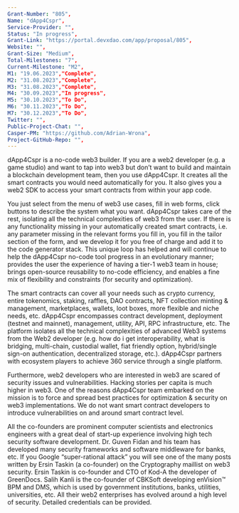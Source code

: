 ```yaml
---
Grant-Number: "805",
Name: "dApp4Cspr",
Service-Provider: "",
Status: "In progress",
Grant-Link: "https://portal.devxdao.com/app/proposal/805",
Website: "",
Grant-Size: "Medium",
Total-Milestones: "7",
Current-Milestone: "M2",
M1: "19.06.2023","Complete",
M2: "31.08.2023","Complete",
M3: "31.08.2023","Complete",
M4: "30.09.2023","In progress",
M5: "30.10.2023","To Do",
M6: "30.11.2023","To Do",
M7: "30.12.2023","To Do",
Twitter: "",
Public-Project-Chat: "",
Casper-PM: "https://github.com/Adrian-Wrona",
Project-GitHub-Repo: "",
---
```

<!--lang:en--> 
dApp4Cspr is a no-code web3 builder. If you are a web2 developer (e.g. a game studio) and want to tap into web3 but don’t want to build and maintain a blockchain development team, then you use dApp4Cspr. It creates all the smart contracts you would need automatically for you. It also gives you a web2 SDK to access your smart contracts from within your app code. 

You just select from the menu of web3 use cases, fill in web forms, click buttons to describe the system what you want. dApp4Cspr takes care of the rest, isolating all the technical complexities of web3 from the user. If there is any functionality missing in your automatically created smart contracts, i.e. any parameter missing in the relevant forms you fill in, you fill in the tailor section of the form, and we develop it for you free of charge and add it to the code generator stack. This unique loop has helped and will continue to help the dApp4Cspr no-code tool progress in an evolutionary manner; provides the user the experience of having a tier-1 web3 team in house; brings open-source reusability to no-code efficiency, and enables a fine mix of flexibility and constraints (for security and optimization). 

The smart contracts can cover all your needs such as crypto currency, entire tokenomics, staking, raffles, DAO contracts, NFT collection minting & management, marketplaces, wallets, loot boxes, more flexible and niche needs, etc. dApp4Cspr encompasses contract development, deployment (testnet and mainnet), management, utility, API, RPC infrastructure, etc. The platform isolates all the technical complexities of advanced Web3 systems from the Web2 developer (e.g. how do i get interoperability, what is bridging, multi-chain, custodial wallet, fiat friendly option, hybrid/single sign-on authentication, decentralized storage, etc.). dApp4Cspr partners with ecosystem players to achieve 360 service through a single platform. 

Furthermore, web2 developers who are interested in web3 are scared of security issues and vulnerabilities. Hacking stories per capita is much higher in web3. One of the reasons dApp4Cspr team embarked on the mission is to force and spread best practices for optimization & security on web3 implementations. We do not want smart contract developers to introduce vulnerabilities on and around smart contract level. 

All the co-founders are prominent computer scientists and electronics engineers with a great deal of start-up experience involving high tech security software development. Dr. Guven Fidan and his team has developed many security frameworks and software middleware for banks, etc. If you Google “super-rational attack” you will see one of the many posts written by Ersin Taskin (a co-founder) on the Cryptography maillist on web3 security. Ersin Taskin is co-founder and CTO of Kod-A the developer of GreenDocs. Salih Kanli is the co-founder of CBKSoft developing enVision™ BPM and DMS, which is used by government institutions, banks, utilities, universities, etc. All their web2 enterprises has evolved around a high level of security. Detailed credentials can be provided.
<!--lang:es--] 
dApp4Cspr es un constructor web3 sin código. Si es un desarrollador de web2 (por ejemplo, un estudio de juegos) y desea acceder a web3 pero no quiere crear y mantener un equipo de desarrollo de blockchain, entonces use dApp4Cspr. Crea todos los contratos inteligentes que necesitaría automáticamente para usted. También le brinda un SDK web2 para acceder a sus contratos inteligentes desde el código de su aplicación. 

Simplemente seleccione del menú de casos de uso de web3, complete formularios web, haga clic en los botones para describir el sistema que desea. dApp4Cspr se encarga del resto, aislando todas las complejidades técnicas de web3 del usuario. Si falta alguna funcionalidad en sus contratos inteligentes creados automáticamente, es decir, falta cualquier parámetro en los formularios relevantes que complete, complete la sección personalizada del formulario, y lo desarrollamos para usted de forma gratuita y lo agregamos al código. pila generadora. Este bucle único ha ayudado y seguirá ayudando a que la herramienta sin código de dApp4Cspr progrese de manera evolutiva; proporciona al usuario la experiencia de tener un equipo web3 de nivel 1 en casa; lleva la reutilización de código abierto a la eficiencia sin código y permite una combinación fina de flexibilidad y restricciones (para seguridad y optimización). 

Los contratos inteligentes pueden cubrir todas sus necesidades, como moneda criptográfica, tokenómica completa, replanteo, rifas, contratos DAO, acuñación y gestión de colecciones NFT, mercados, billeteras, cajas de botín, necesidades más flexibles y de nicho, etc. dApp4Cspr abarca el desarrollo de contratos, implementación (red de prueba y red principal), administración, utilidad, API, infraestructura RPC, etc. La plataforma aísla todas las complejidades técnicas de los sistemas Web3 avanzados del desarrollador de Web2 (por ejemplo, ¿cómo obtengo interoperabilidad, qué es puente, cadena múltiple, billetera de custodia? , opción compatible con fiat, autenticación de inicio de sesión único/híbrido, almacenamiento descentralizado, etc.). dApp4Cspr se asocia con jugadores del ecosistema para lograr un servicio 360 a través de una única plataforma. Además, los desarrolladores de web2 que están interesados ​​en web3 temen los problemas de seguridad y las vulnerabilidades. Las historias de piratería per cápita son mucho más altas en web3. Una de las razones por las que el equipo de dApp4Cspr se embarcó en la misión es forzar y difundir las mejores prácticas para la optimización y la seguridad en las implementaciones de web3. No queremos que los desarrolladores de contratos inteligentes introduzcan vulnerabilidades en y alrededor del nivel de contrato inteligente. 

Todos los cofundadores son científicos informáticos e ingenieros electrónicos destacados con una gran experiencia en empresas emergentes relacionadas con el desarrollo de software de seguridad de alta tecnología. El Dr. Guven Fidan y su equipo han desarrollado muchos marcos de seguridad y middleware de software para bancos, etc. Si busca en Google "ataque superracional", verá una de las muchas publicaciones escritas por Ersin Taskin (cofundador) en Cryptography. lista de correo sobre seguridad web3. Ersin Taskin es cofundador y CTO de Kod-A, el desarrollador de GreenDocs. Salih Kanli es el cofundador de CBKSoft que desarrolla enVision™ BPM y DMS, que utilizan instituciones gubernamentales, bancos, empresas de servicios públicos, universidades, etc. Todas sus empresas web2 han evolucionado en torno a un alto nivel de seguridad. Se pueden proporcionar credenciales detalladas.
<!--lang:de--] 
dApp4Cspr ist ein No-Code-Web3-Builder. Wenn Sie ein Web2-Entwickler sind (z. B. ein Spielestudio) und auf Web3 zugreifen möchten, aber kein Blockchain-Entwicklungsteam aufbauen und unterhalten möchten, dann verwenden Sie dApp4Cspr. Es erstellt automatisch alle Smart Contracts, die Sie benötigen. Außerdem erhalten Sie ein web2 SDK, mit dem Sie über Ihren App-Code auf Ihre Smart Contracts zugreifen können. 

Sie wählen einfach aus dem Menü der Web3-Anwendungsfälle aus, füllen Webformulare aus und klicken auf Schaltflächen, um das gewünschte System zu beschreiben. dApp4Cspr kümmert sich um den Rest und isoliert alle technischen Komplexitäten von web3 vom Benutzer. Wenn in Ihren automatisch erstellten Smart Contracts eine Funktionalität fehlt, d. h. ein Parameter in den von Ihnen ausgefüllten relevanten Formularen fehlt, füllen Sie den Abschnitt „Anpassen“ des Formulars aus und wir entwickeln ihn kostenlos für Sie und fügen ihn dem Code hinzu Generatorstapel. Diese einzigartige Schleife hat dazu beigetragen, dass sich das No-Code-Tool dApp4Cspr auf evolutionäre Weise weiterentwickeln wird, und wird dies auch weiterhin tun. bietet dem Benutzer die Erfahrung, ein erstklassiges Web3-Team im Haus zu haben; bringt die Wiederverwendbarkeit von Open-Source in die No-Code-Effizienz und ermöglicht eine gute Mischung aus Flexibilität und Einschränkungen (für Sicherheit und Optimierung). 

Die intelligenten Verträge können alle Ihre Bedürfnisse abdecken, wie z. B. Kryptowährung, gesamte Tokenomics, Einsätze, Gewinnspiele, DAO-Verträge, Prägen und Verwalten von NFT-Sammlungen, Marktplätze, Geldbörsen, Beuteboxen, flexiblere und Nischenbedürfnisse usw. dApp4Cspr umfasst Vertragsentwicklung und -bereitstellung (Testnet und Mainnet), Management, Dienstprogramm, API, RPC-Infrastruktur usw. Die Plattform isoliert alle technischen Komplexitäten fortschrittlicher Web3-Systeme vom Web2-Entwickler (z. B. wie erhalte ich Interoperabilität, was ist Bridging, Multi-Chain, Custodial Wallet). , Fiat-freundliche Option, Hybrid-/Single-Sign-On-Authentifizierung, dezentrale Speicherung usw.). dApp4Cspr arbeitet mit Akteuren des Ökosystems zusammen, um einen 360-Grad-Service über eine einzige Plattform zu erreichen. Darüber hinaus haben Web2-Entwickler, die sich für Web3 interessieren, Angst vor Sicherheitsproblemen und Schwachstellen. Die Hacking-Storys pro Kopf sind in web3 viel höher. Einer der Gründe, warum das dApp4Cspr-Team diese Mission in Angriff genommen hat, besteht darin, Best Practices für Optimierung und Sicherheit bei Web3-Implementierungen durchzusetzen und zu verbreiten. Wir möchten nicht, dass Smart-Contract-Entwickler Schwachstellen auf und um die Smart-Contract-Ebene herum einführen. 

Alle Mitbegründer sind bekannte Informatiker und Elektronikingenieure mit umfangreicher Start-up-Erfahrung in der Entwicklung von High-Tech-Sicherheitssoftware. Dr. Guven Fidan und sein Team haben viele Sicherheits-Frameworks und Software-Middleware für Banken usw. entwickelt. Wenn Sie bei Google nach „Superrationaler Angriff“ suchen, werden Sie einen der vielen Beiträge von Ersin Taskin (einem Mitbegründer) zum Thema Kryptographie sehen Mailliste zum Thema Web3-Sicherheit. Ersin Taskin ist Mitbegründer und CTO von Kod-A, dem Entwickler von GreenDocs. Salih Kanli ist Mitbegründer von CBKSoft und entwickelt enVision™ BPM und DMS, das von Regierungsinstitutionen, Banken, Versorgungsunternehmen, Universitäten usw. verwendet wird. Alle ihre Web2-Unternehmen haben sich auf ein hohes Maß an Sicherheit konzentriert. Detaillierte Zeugnisse können vorgelegt werden. 
<!--lang:fr--] 
dApp4Cspr est un constructeur web3 sans code. Si vous êtes un développeur web2 (par exemple, un studio de jeux) et que vous souhaitez exploiter le web3 mais que vous ne souhaitez pas créer et maintenir une équipe de développement blockchain, vous utilisez dApp4Cspr. Il crée automatiquement tous les contrats intelligents dont vous auriez besoin. Il vous donne également un SDK web2 pour accéder à vos contrats intelligents depuis le code de votre application. 

Il vous suffit de sélectionner dans le menu des cas d'utilisation web3, de remplir des formulaires Web, de cliquer sur des boutons pour décrire le système ce que vous voulez. dApp4Cspr s'occupe du reste, isolant toutes les complexités techniques du web3 de l'utilisateur. S'il manque une fonctionnalité dans vos contrats intelligents créés automatiquement, c'est-à-dire un paramètre manquant dans les formulaires pertinents que vous remplissez, vous remplissez la section sur mesure du formulaire, et nous le développons pour vous gratuitement et l'ajoutons au code pile de générateur. Cette boucle unique a aidé et continuera d'aider l'outil sans code dApp4Cspr à progresser de manière évolutive ; offre à l'utilisateur l'expérience d'avoir une équipe web3 de niveau 1 en interne ; apporte la réutilisabilité open-source à l'efficacité sans code, et permet un bon mélange de flexibilité et de contraintes (pour la sécurité et l'optimisation). 

Les contrats intelligents peuvent couvrir tous vos besoins tels que la crypto-monnaie, la tokenomics entière, le jalonnement, les tirages au sort, les contrats DAO, la frappe et la gestion de la collection NFT, les marchés, les portefeuilles, les boîtes à butin, les besoins plus flexibles et de niche, etc. dApp4Cspr englobe le développement de contrats, le déploiement (testnet et mainnet), gestion, utilitaire, API, infrastructure RPC, etc. La plate-forme isole toutes les complexités techniques des systèmes Web3 avancés du développeur Web2 (par exemple, comment puis-je obtenir l'interopérabilité, qu'est-ce que le pontage, multi-chaîne, portefeuille de garde , option fiat friendly, authentification hybride/single sign-on, stockage décentralisé, etc.). dApp4Cspr s'associe aux acteurs de l'écosystème pour réaliser un service 360 ​​via une plateforme unique. De plus, les développeurs web2 qui s'intéressent au web3 ont peur des problèmes de sécurité et des vulnérabilités. Les histoires de piratage par habitant sont beaucoup plus élevées sur le Web3. L'une des raisons pour lesquelles l'équipe dApp4Cspr s'est lancée dans la mission est de forcer et de diffuser les meilleures pratiques d'optimisation et de sécurité sur les implémentations Web3. Nous ne voulons pas que les développeurs de contrats intelligents introduisent des vulnérabilités au niveau et autour du niveau des contrats intelligents. 

Tous les co-fondateurs sont d'éminents informaticiens et ingénieurs en électronique avec une grande expérience de start-up impliquant le développement de logiciels de sécurité de haute technologie. Le Dr Guven Fidan et son équipe ont développé de nombreux frameworks de sécurité et middleware logiciels pour les banques, etc. Si vous recherchez "attaque super-rationnelle" sur Google, vous verrez l'un des nombreux articles écrits par Ersin Taskin (un co-fondateur) sur la cryptographie. maillist sur la sécurité web3. Ersin Taskin est co-fondateur et CTO de Kod-A le développeur de GreenDocs. Salih Kanli est le co-fondateur de CBKSoft développant enVision™ BPM et DMS, qui est utilisé par les institutions gouvernementales, les banques, les services publics, les universités, etc. Toutes leurs entreprises web2 ont évolué autour d'un haut niveau de sécurité. Des informations d'identification détaillées peuvent être fournies.
<!--lang:pl--] 
dApp4Cspr to narzędzie do tworzenia stron internetowych bez kodu. Jeśli jesteś programistą web2 (np. studiem gier) i chcesz wykorzystać web3, ale nie chcesz budować i utrzymywać zespołu programistów blockchain, użyj dApp4Cspr. Automatycznie tworzy wszystkie inteligentne kontrakty, których potrzebujesz. Zapewnia również pakiet Web2 SDK umożliwiający dostęp do inteligentnych umów z poziomu kodu aplikacji. 

Po prostu wybierasz z menu przypadków użycia web3, wypełniasz formularze internetowe, klikasz przyciski, aby opisać system, co chcesz. dApp4Cspr zajmuje się resztą, izolując wszystkie techniczne zawiłości web3 od użytkownika. Jeśli w Twoich automatycznie tworzonych inteligentnych umowach brakuje jakiejkolwiek funkcjonalności, tj. brakuje jakiegoś parametru w odpowiednich formularzach, które wypełniasz, wypełniasz sekcję krawiecką formularza, a my opracowujemy ją dla Ciebie bezpłatnie i dodajemy do kodu stos generatora. Ta unikalna pętla pomogła i nadal będzie pomagać narzędziu bez kodu dApp4Cspr w postępie ewolucyjnym; zapewnia użytkownikowi doświadczenie posiadania własnego zespołu web3 poziomu 1; przynosi możliwość ponownego wykorzystania open-source do wydajności bez kodu i umożliwia doskonałe połączenie elastyczności i ograniczeń (dla bezpieczeństwa i optymalizacji). 

Inteligentne kontrakty mogą zaspokoić wszystkie Twoje potrzeby, takie jak kryptowaluta, cała tokenomika, obstawianie, loterie, kontrakty DAO, bicie i zarządzanie kolekcjami NFT, rynki, portfele, skrzynki z łupami, bardziej elastyczne i niszowe potrzeby itp. dApp4Cspr obejmuje opracowywanie kontraktów, wdrażanie (testnet i mainnet), zarządzanie, narzędzia, API, infrastruktura RPC itp. Platforma izoluje wszystkie zawiłości techniczne zaawansowanych systemów Web3 od dewelopera Web2 (np. , opcja przyjazna fiat, uwierzytelnianie hybrydowe/pojedyncze logowanie, zdecentralizowana pamięć masowa itp.). dApp4Cspr współpracuje z graczami ekosystemu, aby zapewnić usługę 360 za pośrednictwem jednej platformy. Co więcej, programiści web2 zainteresowani web3 boją się problemów z bezpieczeństwem i luk w zabezpieczeniach. Historie hakowania na mieszkańca są znacznie wyższe w web3. Jednym z powodów, dla których zespół dApp4Cspr podjął się tej misji, jest wymuszanie i rozpowszechnianie najlepszych praktyk w zakresie optymalizacji i bezpieczeństwa w implementacjach web3. 

Nie chcemy, aby twórcy inteligentnych kontraktów wprowadzali luki w zabezpieczeniach na poziomie inteligentnego kontraktu i wokół niego. Wszyscy współzałożyciele są wybitnymi informatykami i inżynierami elektronikami z dużym doświadczeniem start-upowym obejmującym rozwój zaawansowanego oprogramowania zabezpieczającego. Dr Guven Fidan i jego zespół opracowali wiele ram bezpieczeństwa i oprogramowania pośredniczącego dla banków itp. Jeśli wpiszesz w Google „superracjonalny atak”, zobaczysz jeden z wielu postów napisanych przez Ersina Taskina (współzałożyciela) na temat kryptografii lista mailowa dotycząca bezpieczeństwa web3. Ersin Taskin jest współzałożycielem i CTO firmy Kod-A, twórcy GreenDocs. Salih Kanli jest współzałożycielem firmy CBKSoft rozwijającej enVision™ BPM i DMS, z której korzystają instytucje rządowe, banki, zakłady użyteczności publicznej, uniwersytety itp. Wszystkie ich przedsiębiorstwa web2 ewoluowały wokół wysokiego poziomu bezpieczeństwa. Istnieje możliwość przedstawienia szczegółowych poświadczeń.
<!--lang:uk--] 
dApp4Cspr — це конструктор web3 без коду. Якщо ви розробник web2 (наприклад, ігрова студія) і хочете підключитися до web3, але не хочете створювати та підтримувати команду розробників блокчейну, тоді ви використовуєте dApp4Cspr. Він автоматично створює всі смарт-контракти, які вам знадобляться. Він також надає вам web2 SDK для доступу до смарт-контрактів із коду програми. 

Ви просто вибираєте з меню варіантів використання web3, заповнюєте веб-форми, натискаєте кнопки, щоб описати систему, що вам потрібно. dApp4Cspr подбає про решту, ізолюючи всі технічні складності web3 від користувача. Якщо у ваших автоматично створених смарт-контрактах відсутні будь-які функції, тобто відсутні будь-які параметри у відповідних формах, які ви заповнюєте, ви заповнюєте спеціальний розділ форми, і ми безкоштовно розробляємо його для вас і додаємо до коду. стек генератора. Цей унікальний цикл допоміг і буде допомагати безкодовому інструменту dApp4Cspr розвиватися еволюційним шляхом; надає користувачеві можливість мати вдома команду web3 рівня 1; забезпечує ефективність багаторазового використання з відкритим вихідним кодом до ефективності без програмування та забезпечує ідеальне поєднання гнучкості та обмежень (для безпеки та оптимізації). 

Смарт-контракти можуть задовольнити всі ваші потреби, такі як криптовалюта, повна токеноміка, стейкинг, розіграші, контракти DAO, карбування та управління колекцією NFT, ринки, гаманці, лутбокс, більш гнучкі та нішеві потреби тощо. dApp4Cspr включає розробку контрактів, розгортання (testnet і mainnet), керування, утиліти, API, інфраструктура RPC тощо. Платформа ізолює всі технічні складності просунутих систем Web3 від розробника Web2 (наприклад, як я можу отримати сумісність, що таке перемикання, багатоланцюжковий гаманець, опікувальний гаманець , дружній варіант для fiat, гібридна/єдиного входу автентифікація, децентралізоване зберігання тощо). dApp4Cspr співпрацює з гравцями екосистеми, щоб отримати сервіс 360 за допомогою єдиної платформи. 

Крім того, розробники web2, які цікавляться web3, бояться проблем безпеки та вразливостей. Історій хакерства на душу населення набагато більше в web3. Однією з причин, чому команда dApp4Cspr взялася за цю місію, є нав’язування та поширення найкращих практик оптимізації та безпеки впроваджень web3. Ми не хочемо, щоб розробники смарт-контрактів створювали вразливості на рівні смарт-контракту та навколо нього. 

Усі співзасновники є видатними комп’ютерними вченими та інженерами з електроніки з великим досвідом стартапу, що включає розробку високотехнологічного програмного забезпечення безпеки. Доктор Гювен Фідан і його команда розробили багато систем безпеки та проміжного програмного забезпечення для банків тощо. Якщо ви загуглите «super-rational attack», ви побачите одну з багатьох публікацій Ерсіна Таскіна (співзасновника) на тему Cryptography список розсилки щодо безпеки web3. Ерсін Таскін є співзасновником і технічним директором компанії Kod-A, розробника GreenDocs. Саліх Канлі є співзасновником CBKSoft, що розробляє enVision™ BPM і DMS, які використовуються державними установами, банками, комунальними службами, університетами тощо. Усі їхні підприємства web2 розвивалися навколо високого рівня безпеки. Можна надати детальні облікові дані.
[!--lang:*-->  
